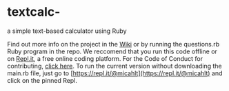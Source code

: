 # textcalc-
a simple text-based calculator using Ruby

Find out more info on the project in the [Wiki](https://github.com/micahlt/textcalc-/wiki) or by running the questions.rb Ruby program in the repo.
We reccomend that you run this code offline or on [Repl.it](https://repl.it/languages/ruby), a free online coding platform.
For the Code of Conduct for contributing, [click here](https://github.com/micahlt/textcalc-/blob/master/CODE_OF_CONDUCT.md).  To run the current version without downloading the main.rb file, just go to [https://repl.it/@micahlt](https://repl.it/@micahlt) and click on the pinned Repl.

